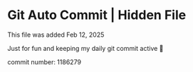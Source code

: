 # Git Auto Commit | Hidden File

This file was added Feb 12, 2025

Just for fun and keeping my daily git commit active 🤪

commit number: 1186279
